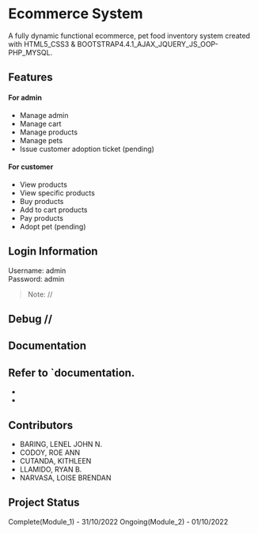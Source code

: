 # Ecommerce System
A fully dynamic functional ecommerce, pet food inventory system created with HTML5_CSS3 & BOOTSTRAP4.4.1_AJAX_JQUERY_JS_OOP-PHP_MYSQL.

## Features
#### For admin
 - Manage admin
 - Manage cart
 - Manage products
 - Manage pets
 - Issue customer adoption ticket (pending)
#### For customer
 - View products
 - View specific products
 - Buy products
 - Add to cart products
 - Pay products
 - Adopt pet (pending)
## Login Information
Username: admin<br>
Password: admin<br>
> Note: //

## Debug //

## Documentation
Refer to `documentation.
 -
 -
 - 



## Contributors
 - BARING, LENEL JOHN N.
 - CODOY, ROE ANN
 - CUTANDA, KITHLEEN
 - LLAMIDO, RYAN B.
 - NARVASA, LOISE BRENDAN


## Project Status
Complete(Module_1) - 31/10/2022
Ongoing(Module_2) - 01/10/2022 

